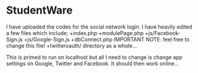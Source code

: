 # StudentWare
I have uploaded the codes for the social network login. I have heavily edited a few files which include;
+index.php
+modulePage.php
+js/Facebook-Sign.js
+js/Google-Sign.js
+dbConnect.php IMPORTANT NOTE: feel free to change this file!
+twitteroauth/ directory as a whole...


This is primed to run on localhost but all I need to change is change app settings on Google, Twitter and Facebook.
It should then work online...
